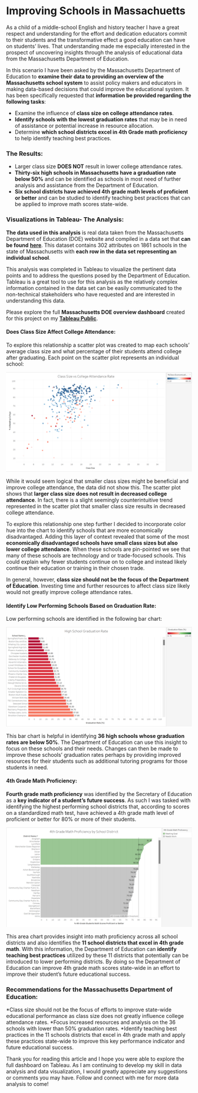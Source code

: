 # Improving Schools in Massachuetts

As a child of a middle-school English and history teacher I have a great respect and understanding for the effort and dedication educators commit to their students and the transformative effect a good education can have on students’ lives. That understanding made me especially interested in the prospect of uncovering insights through the analysis of educational data from the Massachusetts Department of Education.

In this scenario I have been asked by the Massachusetts Department of Education to __examine their data to providing an overview of the Massachusetts school system__ to assist policy makers and educators in making data-based decisions that could improve the educational system. It has been specifically requested that __information be provided regarding the following tasks__:

* Examine the influence of **class size on college attendance rates**.
* __Identify schools with the lowest graduation rates__ that may be in need of assistance or potential increase in resource allocation.
* Determine **which school districts excel in 4th Grade math proficiency** to help identify teaching best practices.

### The Results:

* Larger class size __DOES NOT__ result in lower college attendance rates.
* __Thirty-six high schools in Massachusetts have a graduation rate below 50%__ and can be identified as schools in most need of further analysis and assistance from the Department of Education.
* __Six school districts have achieved 4th grade math levels of proficient or better__ and can be studied to identify teaching best practices that can be applied to improve math scores state-wide.

### Visualizations in Tableau- The Analysis:

**The data used in this analysis** is real data taken from the Massachusetts Department of Education (DOE) website and compiled in a data set that **can be found** [**here**](https://www.kaggle.com/datasets/ndalziel/massachusetts-public-schools-data). This dataset contains 302 attributes on 1861 schools in the state of Massachusetts with **each row in the data set representing an individual school**.

This analysis was completed in Tableau to visualize the pertinent data points and to address the questions posed by the Department of Education. Tableau is a great tool to use for this analysis as the relatively complex information contained in the data set can be easily communicated to the non-technical stakeholders who have requested and are interested in understanding this data. 

Please explore the full **Massachusetts DOE overview dashboard** created for this project on my [**Tableau Public**](https://public.tableau.com/app/profile/andrew.schenk6747/viz/MassachusettsSchoolDistrictProject/MassSchoolsDashboard).


#### Does Class Size Affect College Attendance:

To explore this relationship a scatter plot was created to map each schools’ average class size and what percentage of their students attend college after graduating. Each point on the scatter plot represents an individual school:


<img src="images/Class Size Viz.png?raw=true"/>


While it would seem logical that smaller class sizes might be beneficial and improve college attendance, the data did not show this. The scatter plot shows that **larger class size does not result in decreased college attendance**. In fact, there is a slight seemingly counterintuitive trend represented in the scatter plot that smaller class size results in decreased college attendance. 

To explore this relationship one step further I decided to incorporate color hue into the chart to identify schools that are more economically disadvantaged. Adding this layer of context revealed that some of the most **economically disadvantaged schools have small class sizes but also lower college attendance**. When these schools are pin-pointed we see that many of these schools are technology and or trade-focused schools. This could explain why fewer students continue on to college and instead likely continue their education or training in their chosen trade.

In general, however, **class size should not be the focus of the Department of Education**. Investing time and further resources to affect class size likely would not greatly improve college attendance rates.


#### Identify Low Performing Schools Based on Graduation Rate:

Low performing schools are identified in the following bar chart:


<img src="images/GradRateViz.png?raw=true"/>


This bar chart is helpful in identifying **36 high schools whose graduation rates are below 50%**. The Department of Education can use this insight to focus on these schools and their needs. Changes can then be made to improve these schools’ graduation rates perhaps by providing improved resources for their students such as additional tutoring programs for those students in need.


#### 4th Grade Math Proficiency:

**Fourth grade math proficiency** was identified by the Secretary of Education as a **key indicator of a student’s future success**. As such I was tasked with identifying the highest performing school districts that, according to scores on a standardized math test, have achieved a 4th grade math level of proficient or better for 80% or more of their students.


<img src="images/4th Grade Math Viz.png?raw=true"/>


This area chart provides insight into math proficiency across all school districts and also identifies the **11 school districts that excel in 4th grade math**. With this information, the Department of Education can **identify teaching best practices** utilized by these 11 districts that potentially can be introduced to lower performing districts. By doing so the Department of Education can improve 4th grade math scores state-wide in an effort to improve their student’s future educational success.


### Recommendations for the Massachusetts Department of Education:

*Class size should not be the focus of efforts to improve state-wide educational performance as class size does not greatly influence college attendance rates.
*Focus increased resources and analysis on the 36 schools with lower than 50% graduation rates. 
*Identify teaching best practices in the 11 schools districts that excel in 4th grade math and apply these practices state-wide to improve this key performance indicator and future educational success.
 
Thank you for reading this article and I hope you were able to explore the full dashboard on Tableau. As I am continuing to develop my skill in data analysis and data visualization, I would greatly appreciate any suggestions or comments you may have. Follow and connect with me for more data analysis to come!
